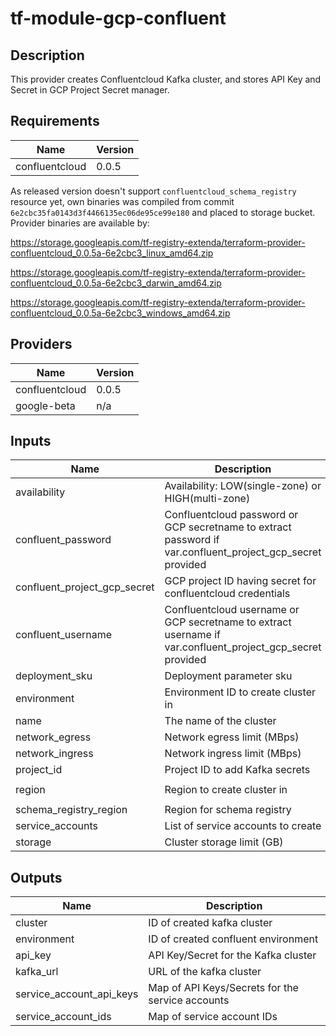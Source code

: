 # tf-module-gcp-confluent

## Description

This provider creates Confluentcloud Kafka cluster, and stores API Key and Secret in GCP Project Secret manager.

## Requirements

| Name | Version |
|------|---------|
| confluentcloud | 0.0.5 |

As released version doesn't support `confluentcloud_schema_registry` resource yet, own binaries was compiled from commit `6e2cbc35fa0143d3f4466135ec06de95ce99e180` and placed to storage bucket.
Provider binaries are available by:

https://storage.googleapis.com/tf-registry-extenda/terraform-provider-confluentcloud_0.0.5a-6e2cbc3_linux_amd64.zip

https://storage.googleapis.com/tf-registry-extenda/terraform-provider-confluentcloud_0.0.5a-6e2cbc3_darwin_amd64.zip

https://storage.googleapis.com/tf-registry-extenda/terraform-provider-confluentcloud_0.0.5a-6e2cbc3_windows_amd64.zip


## Providers

| Name | Version |
|------|---------|
| confluentcloud | 0.0.5 |
| google-beta | n/a |

## Inputs

| Name | Description | Type | Default | Required |
|------|-------------|------|---------|:--------:|
| availability | Availability: LOW(single-zone) or HIGH(multi-zone) | `string` | `"LOW"` | no |
| confluent\_password | Confluentcloud password or GCP secretname to extract password if var.confluent\_project\_gcp\_secret provided | `string` | `"confluent-password"` | no |
| confluent\_project\_gcp\_secret | GCP project ID having secret for confluentcloud credentials | `string` | `"tf-admin-90301274"` | no |
| confluent\_username | Confluentcloud username or GCP secretname to extract username if var.confluent\_project\_gcp\_secret provided | `string` | `"confluent-username"` | no |
| deployment\_sku | Deployment parameter sku | `string` | `"BASIC"` | no |
| environment | Environment ID to create cluster in | `string` | n/a | yes |
| name | The name of the cluster | `string` | n/a | yes |
| network\_egress | Network egress limit (MBps) | `number` | `100` | no |
| network\_ingress | Network ingress limit (MBps) | `number` | `100` | no |
| project\_id | Project ID to add Kafka secrets | `string` | `""` | no |
| region | Region to create cluster in | `string` | `"europe-west1"` | no |
| schema\_registry\_region | Region for schema registry | `string` | `"EU"` | no |
| service\_accounts | List of service accounts to create | `list(string)` | `[]` | no |
| storage | Cluster storage limit (GB) | `number` | `5000` | no |

## Outputs

| Name | Description |
|------|-------------|
| cluster | ID of created kafka cluster |
| environment | ID of created confluent environment |
| api\_key | API Key/Secret for the Kafka cluster |
| kafka\_url | URL of the kafka cluster |
| service\_account\_api\_keys | Map of API Keys/Secrets for the service accounts |
| service\_account\_ids | Map of service account IDs |
